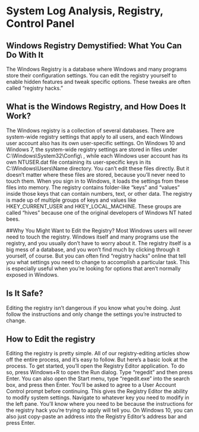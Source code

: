 # System Log Analysis, Registry, Control Panel

## Windows Registry Demystified: What You Can Do With It
The Windows Registry is a database where Windows and many programs store their configuration settings. You can edit the registry yourself to enable hidden features and tweak specific options. These tweaks are often called “registry hacks.”

## What is the Windows Registry, and How Does It Work?

The Windows registry is a collection of several databases. There are system-wide registry settings that apply to all users, and each Windows user account also has its own user-specific settings.
On Windows 10 and Windows 7, the system-wide registry settings are stored in files under C:\Windows\System32\Config\ , while each Windows user account has its own NTUSER.dat file containing its user-specific keys in its C:\Windows\Users\Name directory. You can’t edit these files directly.
But it doesn’t matter where these files are stored, because you’ll never need to touch them. When you sign in to Windows, it loads the settings from these files into memory. 
The registry contains folder-like “keys” and “values” inside those keys that can contain numbers, text, or other data.
 The registry is made up of multiple groups of keys and values like HKEY_CURRENT_USER and HKEY_LOCAL_MACHINE. 
These groups are called “hives” because one of the original developers of Windows NT hated bees.
 
##Why You Might Want to Edit the Registry?
Most Windows users will never need to touch the registry. Windows itself and many programs use the registry, and you usually don’t have to worry about it.
The registry itself is a big mess of a database, and you won’t find much by clicking through it yourself, of course. But you can often find “registry hacks” online that tell you what settings you need to change to accomplish a particular task.
This is especially useful when you’re looking for options that aren’t normally exposed in Windows.

## Is It Safe?
Editing the registry isn’t dangerous if you know what you’re doing. Just follow the instructions and only change the settings you’re instructed to change.

## How to Edit the registry
Editing the registry is pretty simple. All of our registry-editing articles show off the entire process, and it’s easy to follow. But here’s a basic look at the process.
To get started, you’ll open the Registry Editor application. To do so, press Windows+R to open the Run dialog. Type “regedit” and then press Enter. You can also open the Start menu, type “regedit.exe” into the search box, and press then Enter.
You’ll be asked to agree to a User Account Control prompt before continuing. This gives the Registry Editor the ability to modify system settings.
 Navigate to whatever key you need to modify in the left pane. You’ll know where you need to be because the instructions for the registry hack you’re trying to apply will tell you.
On Windows 10, you can also just copy-paste an address into the Registry Editor’s address bar and press Enter.

